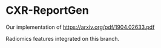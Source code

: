 # CXR-ReportGen
Our implementation of https://arxiv.org/pdf/1904.02633.pdf

Radiomics features integrated on this branch.
